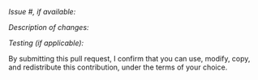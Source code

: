 *Issue #, if available:*

*Description of changes:*

*Testing (if applicable):*

By submitting this pull request, I confirm that you can use, modify, copy, and redistribute this contribution, under the terms of your choice.

<!-- If this is a security issue, please do not discuss on GitHub. Please report any suspected or confirmed security issues to AWS Security https://aws.amazon.com/security/vulnerability-reporting/ -->

